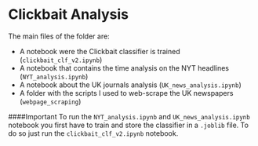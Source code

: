 # Clickbait Analysis

The main files of the folder are:

- A notebook were the Clickbait classifier is trained (`clickbait_clf_v2.ipynb`)
- A notebook that contains the time analysis on the NYT headlines (`NYT_analysis.ipynb`)
- A notebook about the UK journals analysis (`UK_news_analysis.ipynb`)
- A folder with the scripts I used to web-scrape the UK newspapers (`webpage_scraping`)

####Important
To run the `NYT_analysis.ipynb` and `UK_news_analysis.ipynb` notebook you first have to train and store the classifier in a `.joblib` file. 
To do so just run the `clickbait_clf_v2.ipynb` notebook.
